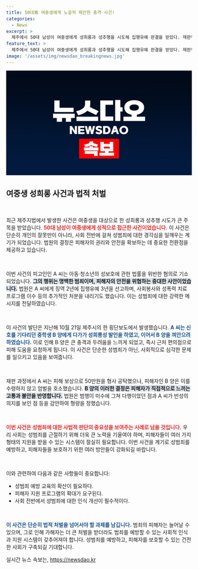 ```yaml
---
title: 50대男 여중생에게 노골적 제안한 충격 사건!
categories:
  - News
excerpt: >
  제주에서 50대 남성이 여중생에게 성희롱과 성추행을 시도해 집행유예 판결을 받았다. 재판부는 피해자의 호소와 범행 미수 등을 고려해 형량을 정했으나, 사회의 분노는 여전하다.
feature_text: >
  제주에서 50대 남성이 여중생에게 성희롱과 성추행을 시도해 집행유예 판결을 받았다. 재판부는 피해자의 호소와 범행 미수 등을 고려해 형량을 정했으나, 사회의 분노는 여전하다.
image: '/assets/img/newsdao_breakingnews.jpg'
---
```


<p><img src="/assets/img/newsdao_breakingnews.jpg" alt="ontimetimes 속보" /></p>

<h2 data-ke-size="size26">여중생 성희롱 사건과 법적 처벌</h2>

<p data-ke-size="size16">&nbsp;</p>

<p>최근 제주지법에서 발생한 사건은 여중생을 대상으로 한 성희롱과 성추행 시도가 큰 주목을 받았습니다. <b><span style="color: #ee2323;">50대 남성이 여중생에게 성적으로 접근한 사건이었습니다.</span></b> 이 사건은 단순히 개인의 잘못만이 아니라, 사회 전반에 걸쳐 성범죄에 대한 경각심을 일깨우는 계기가 되었습니다. 법원의 결정은 피해자의 권리와 안전을 확보하는 데 중요한 전환점을 제공하고 있습니다.</p>

<p data-ke-size="size16">&nbsp;</p>

<p>이번 사건의 피고인인 A 씨는 아동·청소년의 성보호에 관한 법률을 위반한 혐의로 기소되었습니다. <b><span style="background-color: #21538527;">그의 행위는 명백한 범죄이며, 피해자의 안전을 위협하는 중대한 사안이었습니다.</span></b> 법원은 A 씨에게 징역 2년에 집행유예 3년을 선고하며, 사회봉사와 성폭력 치료 프로그램 이수 등의 추가적인 처분을 내리기도 했습니다. 이는 성범죄에 대한 강력한 메시지를 전달하였습니다.</p>

<p data-ke-size="size16">&nbsp;</p>

<p>이 사건의 발단은 지난해 10월 21일 제주시의 한 횡단보도에서 발생했습니다. <b><span style="color: #1a5490;">A 씨는 신호를 기다리던 중학생 B 양에게 다가가 성희롱성 발언을 하였고, 이어서 B 양을 껴안으려 하였습니다.</span></b> 이로 인해 B 양은 큰 충격과 두려움을 느끼게 되었고, 즉시 근처 편의점으로 피해 도움을 요청하게 됩니다. 이 사건은 단순한 성범죄가 아닌, 사회적으로 심각한 문제를 일으키고 있음을 보여줍니다.</p>

<p data-ke-size="size16">&nbsp;</p>

<p>재판 과정에서 A 씨는 피해 보상으로 50만원을 형사 공탁했으나, 피해자인 B 양은 이를 수령하지 않고 엄벌을 호소했습니다. <b><span style="background-color: #21538527;">B 양의 이러한 결정은 피해자가 직접적으로 느끼는 고통과 불안을 반영합니다.</span></b> 법원은 범행이 미수에 그쳐 다행이었던 점과 A 씨가 반성의 의지를 보인 점 등을 감안하여 형량을 정했습니다.</p>

<p data-ke-size="size16">&nbsp;</p>

<p><b><span style="color: #ee2323;">이번 사건은 성범죄에 대한 사법적 판단의 중요성을 보여주는 사례로 남을 것입니다.</span></b> 우리 사회는 성범죄를 근절하기 위해 더욱 큰 노력을 기울여야 하며, 피해자들이 여러 가지 형태의 지원을 받을 수 있는 시스템이 절실히 필요합니다. 이번 사건을 계기로 성범죄를 예방하고, 피해자들을 보호하기 위한 여러 방안들이 강화되길 바랍니다.</p>

<p data-ke-size="size16">&nbsp;</p>

<p>이와 관련하여 다음과 같은 사항들이 중요합니다:</p>

<ul>
    <li>성범죄 예방 교육의 확산이 필요하다.</li>
    <li>피해자 지원 프로그램의 확대가 요구된다.</li>
    <li>사회 전반에서 성범죄에 대한 인식 개선이 필수적이다.</li>
</ul>

<p data-ke-size="size16">&nbsp;</p>

<p><b><span style="color: #1a5490;">이 사건은 단순히 법적 처벌을 넘어서야 할 과제를 남깁니다.</span></b> 범죄의 피해자는 늘어날 수 있으며, 그로 인해 가해자는 더 큰 처벌을 받더라도 범죄를 예방할 수 있는 사회적 인식과 지원 시스템이 갖추어져야 합니다. 성범죄를 예방하고, 피해자를 보호할 수 있는 건전한 사회가 구축되길 기대합니다.</p>
실시간 뉴스 속보는, <a href="https://newsdao.kr" rel="dofollow">https://newsdao.kr</a>


